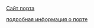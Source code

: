 [Сайт порта](http://jnechaevsky.users.sourceforge.net/projects/rusdoom/index.html)

[подробная информация о порте](http://jnechaevsky.users.sourceforge.net/projects/rusdoom/about.html)

